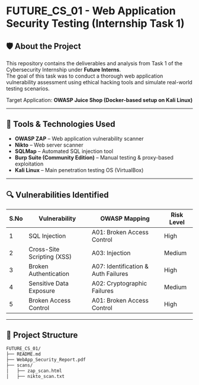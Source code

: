 # FUTURE_CS_01 - Web Application Security Testing (Internship Task 1)

## 🛡️ About the Project

This repository contains the deliverables and analysis from Task 1 of the Cybersecurity Internship under **Future Interns**.  
The goal of this task was to conduct a thorough web application vulnerability assessment using ethical hacking tools and simulate real-world testing scenarios.

Target Application: **OWASP Juice Shop (Docker-based setup on Kali Linux)**

---

## 🔧 Tools & Technologies Used

- **OWASP ZAP** – Web application vulnerability scanner
- **Nikto** – Web server scanner
- **SQLMap** – Automated SQL injection tool
- **Burp Suite (Community Edition)** – Manual testing & proxy-based exploitation
- **Kali Linux** – Main penetration testing OS (VirtualBox)

---

## 🔍 Vulnerabilities Identified

| S.No | Vulnerability                | OWASP Mapping        | Risk Level |
|------|------------------------------|----------------------|------------|
| 1    | SQL Injection                | A01: Broken Access Control | High       |
| 2    | Cross-Site Scripting (XSS)   | A03: Injection        | Medium     |
| 3    | Broken Authentication        | A07: Identification & Auth Failures | High |
| 4    | Sensitive Data Exposure      | A02: Cryptographic Failures | Medium     |
| 5    | Broken Access Control        | A01: Broken Access Control | High       |

---

## 📁 Project Structure

```bash
FUTURE_CS_01/
├── README.md
├── WebApp_Security_Report.pdf
├── scans/
│   ├── zap_scan.html
│   ├── nikto_scan.txt

